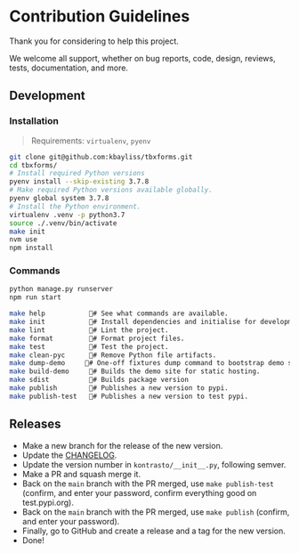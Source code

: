 # Contribution Guidelines

Thank you for considering to help this project.

We welcome all support, whether on bug reports, code, design, reviews, tests, documentation, and more.

## Development

### Installation

> Requirements: `virtualenv`, `pyenv`

```bash
git clone git@github.com:kbayliss/tbxforms.git
cd tbxforms/
# Install required Python versions
pyenv install --skip-existing 3.7.8
# Make required Python versions available globally.
pyenv global system 3.7.8
# Install the Python environment.
virtualenv .venv -p python3.7
source ./.venv/bin/activate
make init
nvm use
npm install
```

### Commands

```bash
python manage.py runserver
npm run start
```

```bash
make help           # See what commands are available.
make init           # Install dependencies and initialise for development.
make lint           # Lint the project.
make format         # Format project files.
make test           # Test the project.
make clean-pyc      # Remove Python file artifacts.
make dump-demo     # One-off fixtures dump command to bootstrap demo sites from.
make build-demo     # Builds the demo site for static hosting.
make sdist          # Builds package version
make publish        # Publishes a new version to pypi.
make publish-test   # Publishes a new version to test pypi.
```

## Releases

-   Make a new branch for the release of the new version.
-   Update the [CHANGELOG](https://github.com/thibaudcolas/kontrasto/blob/main/CHANGELOG.md).
-   Update the version number in `kontrasto/__init__.py`, following semver.
-   Make a PR and squash merge it.
-   Back on the `main` branch with the PR merged, use `make publish-test` (confirm, and enter your password, confirm everything good on test.pypi.org).
-   Back on the `main` branch with the PR merged, use `make publish` (confirm, and enter your password).
-   Finally, go to GitHub and create a release and a tag for the new version.
-   Done!
